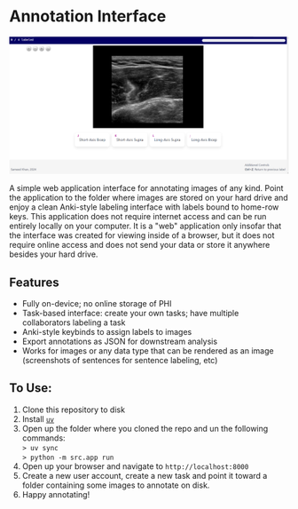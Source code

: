 # Annotation Interface

![A screenshot of the Anki-style labeling interface of the repository software](front/assets/images/interface-screenshot.png)

A simple web application interface for annotating images of any kind.
Point the application to the folder where images are stored on your hard drive and enjoy a clean 
Anki-style labeling interface with labels bound to home-row keys.
This application does not require internet access and can be run entirely locally on your computer.
It is a "web" application only insofar that the interface was created for viewing inside of a 
browser, 
but it does not require online access and does not send your data 
or store it anywhere besides your hard drive.

## Features
- Fully on-device; no online storage of PHI
- Task-based interface: create your own tasks; have multiple collaborators labeling a task
- Anki-style keybinds to assign labels to images
- Export annotations as JSON for downstream analysis
- Works for images or any data type that can be rendered as an image (screenshots of sentences for 
sentence labeling, etc)
## To Use:
1. Clone this repository to disk
2. Install [`uv`](https://docs.astral.sh/uv/getting-started/installation/)
3. Open up the folder where you cloned the repo and un the following commands:<br>
    `> uv sync`  
    `> python -m src.app run`
4. Open up your browser and navigate to `http://localhost:8000`
5. Create a new user account, create a new task and point it toward a folder containing some images
to annotate on disk.
6. Happy annotating!